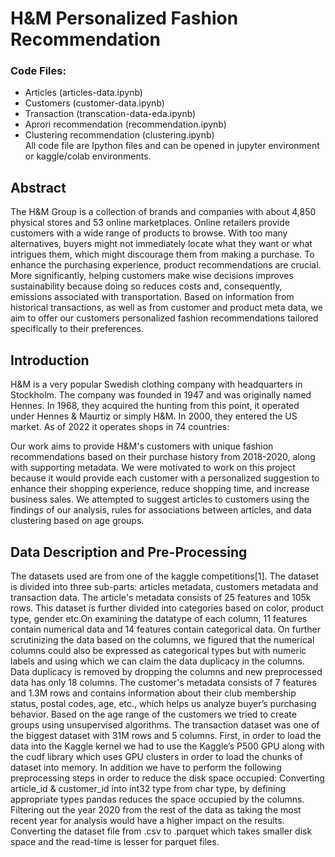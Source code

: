 # H\&M Personalized Fashion Recommendation  
### Code Files:  
- Articles (articles-data.ipynb)  
- Customers (customer-data.ipynb)  
- Transaction (transcation-data-eda.ipynb)  
- Aprori recommendation (recommendation.ipynb)  
- Clustering recommendation (clustering.ipynb)    
All code file are Ipython files and can be opened in jupyter environment or kaggle/colab environments.  

## Abstract  
The H&M Group is a collection of brands and companies with about 4,850 physical stores and 53 online marketplaces. Online retailers provide customers with a wide range of products to browse. With too many alternatives, buyers might not immediately locate what they want or what intrigues them, which might discourage them from making a purchase. To enhance the purchasing experience, product recommendations are crucial. More significantly, helping customers make wise decisions improves sustainability because doing so reduces costs and, consequently, emissions associated with transportation. Based on information from historical transactions, as well as from customer and product meta data, we aim to offer our customers personalized fashion recommendations tailored specifically to their preferences.  

## Introduction  
H&M is a very popular Swedish clothing company with headquarters in Stockholm. The company was founded in 1947 and was originally named Hennes. In 1968, they acquired the hunting from this point, it operated under Hennes & Maurtiz or simply H&M. In 2000, they entered the US market. As of 2022 it operates shops in 74 countries:  

Our work aims to provide H&M's customers with unique fashion recommendations based on their purchase history from 2018-2020, along with supporting metadata. We were motivated to work on this project because it would provide each customer with a personalized suggestion to enhance their shopping experience, reduce shopping time, and increase business sales. We attempted to suggest articles to customers using the findings of our analysis, rules for associations between articles, and data clustering based on age groups.  
 
## Data Description and Pre-Processing  
The datasets used are from one of the kaggle competitions[1]. The dataset is divided into three sub-parts: articles metadata, customers metadata and transaction data. The article's metadata consists of 25 features and 105k rows. This dataset is further divided into categories based on color, product type, gender etc.On examining the datatype of each column, 11 features contain numerical data and 14 features contain categorical data. On further scrutinizing the data based on the columns, we figured that the numerical columns could also be expressed as categorical types but with numeric labels and using which we can claim the data duplicacy in the columns. Data duplicacy is removed by dropping the columns and new preprocessed data has only 18 columns. The customer's metadata consists of 7 features and 1.3M rows and contains information about their club membership status, postal codes, age, etc., which helps us analyze buyer’s purchasing behavior. Based on the age range of the customers we tried to create groups using unsupervised algorithms. The transaction dataset was one of the biggest dataset with 31M rows and 5 columns. First, in order to load the data into the Kaggle kernel we had to use the Kaggle’s P500 GPU along with the cudf library which uses GPU clusters in order to load the chunks of dataset into memory. In addition we have to perform the following preprocessing steps in order to reduce the disk space occupied: Converting article_id & customer_id into int32 type from char type, by defining appropriate types pandas reduces the space occupied by the columns. Filtering out the year 2020 from the rest of the data as taking the most recent year for analysis would have a higher impact on the results. Converting the dataset file from .csv to .parquet which takes smaller disk space and the read-time is lesser for parquet files.


